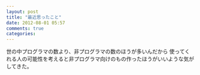 ```yaml
---
layout: post
title: "最近思ったこと"
date: 2012-08-01 05:57
comments: true
categories:
---
```

世の中プログラマの数より、非プログラマの数のほうが多いんだから
使ってくれる人の可能性を考えると非プログラマ向けのもの作ったほうがいいような気がしてきた。
